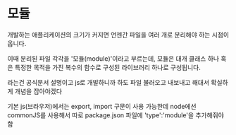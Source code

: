 # 모듈
개발하는 애플리케이션의 크기가 커지면 언젠간 파일을 여러 개로 분리해야 하는 시점이 옵니다.

이때 분리된 파일 각각을 '모듈(module)'이라고 부르는데, 모듈은 대개 클래스 하나 혹은 특정한 목적을 가진 복수의 함수로 구성된 라이브러리 하나로 구성됩니다.


라는건 공식문서 설명이고 js로 개발하니까 하도 파일 불러오고 내보내고 해대서 확실하게 개념을 잡아야겠다

기본 js(브라우저)에서는 export, import 구문이 사용 가능한데 node에선 commonJS를 사용해서 따로 package.json 파일에 'type':'module'을 추가해줘야함